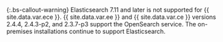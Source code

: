  {:.bs-callout-warning}
  Elasticsearch 7.11 and later is not supported for {{ site.data.var.ece }}. {{ site.data.var.ee }} and {{ site.data.var.ce }} versions 2.4.4, 2.4.3-p2, and 2.3.7-p3 support the OpenSearch service. The on-premises installations continue to support Elasticsearch.